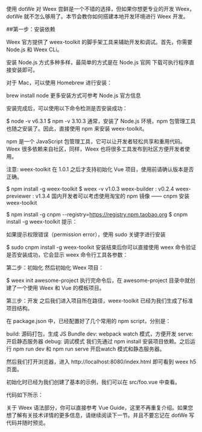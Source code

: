 使用 dotWe 对 Weex 尝鲜是一个不错的选择，但如果你想更专业的开发 Weex， dotWe 就不怎么够用了。本节会教你如何搭建本地开发环境进行 Weex 开发。

##第一步：安装依赖

Weex 官方提供了 weex-toolkit 的脚手架工具来辅助开发和调试。首先，你需要 Node.js 和 Weex CLi。

安装 Node.js 方式多种多样，最简单的方式是在 Node.js 官网 下载可执行程序直接安装即可。

对于 Mac，可以使用 Homebrew 进行安装：

brew install node
更多安装方式可参考 Node.js 官方信息

安装完成后，可以使用以下命令检测是否安装成功：

$ node -v
v6.3.1
$ npm -v
3.10.3
通常，安装了 Node.js 环境，npm 包管理工具也随之安装了。因此，直接使用 npm 来安装 weex-toolkit。

npm 是一个 JavaScript 包管理工具，它可以让开发者轻松共享和重用代码。Weex 很多依赖来自社区，同样，Weex 也将很多工具发布到社区方便开发者使用。

注意: weex-toolkit 在 1.0.1 之后才支持初始化 Vue 项目，使用前请确认版本是否正确。

$ npm install -g weex-toolkit
$ weex -v
v1.0.3
weex-builder : v0.2.4
weex-previewer : v1.3.4
国内开发者可以考虑使用淘宝的 npm 镜像 —— cnpm 安装 weex-toolkit

$ npm install -g cnpm --registry=https://registry.npm.taobao.org
$ cnpm install -g weex-toolkit
提示：

如果提示权限错误（permission error），使用 sudo 关键字进行安装

$ sudo cnpm install -g weex-toolkit
安装结束后你可以直接使用 weex 命令验证是否安装成功，它会显示 weex 命令行工具各参数：



第二步：初始化
然后初始化 Weex 项目：

$ weex init awesome-project
执行完命令后，在 awesome-project 目录中就创建了一个使用 Weex 和 Vue 的模板项目。

第三步：开发
之后我们进入项目所在路径，weex-toolkit 已经为我们生成了标准项目结构。

在 package.json 中，已经配置好了几个常用的 npm script，分别是：

build: 源码打包，生成 JS Bundle
dev: webpack watch 模式，方便开发
serve: 开启静态服务器
debug: 调试模式
我们先通过 npm install 安装项目依赖。之后运行 npm run dev 和 npm run serve 开启watch 模式和静态服务器。

然后我们打开浏览器，进入 http://localhost:8080/index.html 即可看到 weex h5 页面。

初始化时已经为我们创建了基本的示例，我们可以在 src/foo.vue 中查看。

代码如下所示：

<template>
  <div class="wrapper">
    <text class="weex">Hello Weex !</text>
    <text class="vue">Hello Vue !</text>
  </div>
</template>
<style scoped>
  .wrapper {
    flex-direction: column;
    justify-content: center;
  }
  .weex {
   font-size: 60px;
   text-align: center;
   color: #1B90F7;
  }
  .vue {
   font-size: 60px;
   text-align: center;
   margin-top: 30px;
   color: #41B883;
  }
</style>
关于 Weex 语法部分，你可以直接参考 Vue Guide，这里不再重复介绍。如果您想了解有关技术详情的更多信息，请继续阅读下一节。并且不要忘记在 dotWe 写代码并随时预览。